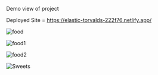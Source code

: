 Demo view of project

Deployed Site = https://elastic-torvalds-222f76.netlify.app/


![food](https://user-images.githubusercontent.com/46654095/122750026-a38b7b80-d2ab-11eb-9345-3dd186d95954.jpg)




![food1](https://user-images.githubusercontent.com/46654095/122750040-a9815c80-d2ab-11eb-89f8-d30a8387ef58.jpg)




![food2](https://user-images.githubusercontent.com/46654095/122750046-ab4b2000-d2ab-11eb-85e1-598cfde046b2.jpg)




![Sweets](https://user-images.githubusercontent.com/46654095/122750049-ad14e380-d2ab-11eb-8ce4-1b3bdbe216de.jpg)
